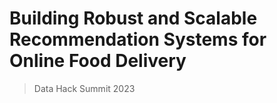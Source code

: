 # Building Robust and Scalable Recommendation Systems for Online Food Delivery
> Data Hack Summit 2023
